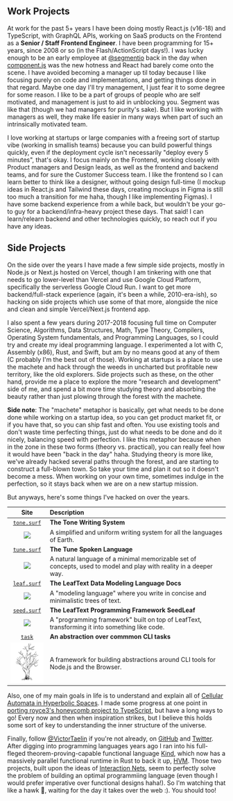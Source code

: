 
## Work Projects

At work for the past 5+ years I have been doing mostly React.js (v16-18) and TypeScript, with GraphQL APIs, working on SaaS products on the Frontend as a **Senior / Staff Frontend Engineer**. I have been programming for 15+ years, since 2008 or so (in the Flash/ActionScript days!). I was lucky enough to be an early employee at [@segmentio](https://github.com/segmentio) back in the day when [component.js](https://github.com/componentjs/component) was the new hotness and React had barely come onto the scene. I have avoided becoming a manager up til today because I like focusing purely on code and implementations, and getting things done in that regard. Maybe one day I'll try management, I just fear it to some degree for some reason. I like to be a part of groups of people who are self motivated, and management is just to aid in unblocking you. Segment was like that (though we had managers for purity's sake). But I like working with managers as well, they make life easier in many ways when part of such an intrinsically motivated team.

I love working at startups or large companies with a freeing sort of startup vibe (working in smallish teams) because you can build powerful things quickly, even if the deployment cycle isn't necessarily "deploy every 5 minutes", that's okay. I focus mainly on the Frontend, working closely with Product managers and Design leads, as well as the frontend and backend teams, and for sure the Customer Success team. I like the frontend so I can learn better to think like a designer, without going design full-time (I mockup ideas in React.js and Tailwind these days, creating mockups in Figma is still too much a transition for me haha, though I like implementing Figmas). I have some backend experience from a while back, but wouldn't be your go-to guy for a backend/infra-heavy project these days. That said! I can learn/relearn backend and other technologies quickly, so reach out if you have any ideas.

## Side Projects

On the side over the years I have made a few simple side projects, mostly in Node.js or Next.js hosted on Vercel, though I am tinkering with one that needs to go lower-level than Vercel and use Google Cloud Platform, specifically the serverless Google Cloud Run. I want to get more backend/full-stack experience (again, it's been a while, 2010-era-ish), so hacking on side projects which use some of that more, alongside the nice and clean and simple Vercel/Next.js frontend app.

I also spent a few years during 2017-2018 focusing full time on Computer Science, Algorithms, Data Structures, Math, Type Theory, Compilers, Operating System fundamentals, and Programming Languages, so I could try and create my ideal programming language. I experimented a lot with C, Assembly (x86), Rust, and Swift, but am by no means good at any of them (C probably I'm the best out of those). Working at startups is a place to use the machete and hack through the weeds in uncharted but profitable new territory, like the old explorers. Side projects such as these, on the other hand, provide me a place to explore the more "research and development" side of me, and spend a bit more time studying theory and absorbing the beauty rather than just plowing through the forest with the machete.

**Side note**: The "machete" metaphor is basically, get what needs to be done done while working on a startup idea, so you can get product market fit, or if you have that, so you can ship fast and often. You use existing tools and don't waste time perfecting things, just do what needs to be done and do it nicely, balancing speed with perfection. I like this metaphor because when in the zone in these two forms (theory vs. practical), you can really feel how it would have been "back in the day" haha. Studying theory is more like, we've already hacked several paths through the forest, and are starting to construct a full-blown town. So take your time and plan it out so it doesn't become a mess. When working on your own time, sometimes indulge in the perfection, so it stays back when we are on a new startup mission.

But anyways, here's some things I've hacked on over the years.


|                                                              Site                                                              | Description                                                                                                              |
| :----------------------------------------------------------------------------------------------------------------------------: | :---------------------------------------------------------------------------------------------------------------- |
|                                                [`tone.surf`](https://tone.surf)                                                | **The Tone Writing System**                                                                                       |
|  <a href="https://tone.surf"><img src='https://github.com/termsurf/.github/blob/make/view/owl.svg?raw=true' height="92"></a>   | A simplified and uniform writing system for all the languages of Earth.                                           |
|                                                [`tune.surf`](https://tune.surf)                                                | **The Tune Spoken Language**                                                                                      |
|   <a href="https://tune.surf"><img src='https://github.com/termsurf/tune/blob/make/view/bird.svg?raw=true' height="92"></a>    | A natural language of a minimal memorizable set of concepts, used to model and play with reality in a deeper way. |
|                                                [`leaf.surf`](https://leaf.surf)                                                | **The LeafText Data Modeling Language Docs**                                                                      |
|   <a href="https://leaf.surf"><img src='https://github.com/termsurf/leaf/blob/make/view/link.svg?raw=true' height="92"></a>    | A "modeling language" where you write in concise and minimalistic trees of text.                                  |
|                                                [`seed.surf`](https://seed.surf)                                                | **The LeafText Programming Framework SeedLeaf**                                                                   |
| <a href="https://seed.surf"><img src='https://github.com/termsurf/seed.leaf/blob/make/view/base.svg?raw=true' height="92"></a> | A "programming framework" built on top of LeafText, transforming it into something like code.                     |
|                                                [`task`](https://github.com/termsurf/task)                                                | **An abstraction over commmon CLI tasks**                                                                   |
| <a href="https://github.com/termsurf/task"><img src='https://github.com/termsurf/tree.leaf/blob/make/view/tree.gif?raw=true' height="92"></a> | A framework for building abstractions around CLI tools for Node.js and the Browser.                     |

Also, one of my main goals in life is to understand and explain all of <a href="https://www.amazon.com/Cellular-Automata-Hyperbolic-Spaces-Theory/dp/1933153040">Cellular Automata in Hyperbolic Spaces</a>. I made some progress at one point in [porting royce3's honeycomb project to TypeScript](https://github.com/lancejpollard/ht.js), but have a long ways to go! Every now and then when inspiration strikes, but I believe this holds some sort of key to understanding the inner structure of the universe.

Finally, follow [@VictorTaelin](https://twitter.com/VictorTaelin) if you're not already, on [GitHub](https://github.com/VictorTaelin) and [Twitter](https://twitter.com/VictorTaelin). After digging into programming languages years ago I ran into his full-fleged theorem-proving-capable functional language [Kind](https://github.com/HigherOrderCO/Kind), which now has a massively parallel functional runtime in Rust to back it up, [HVM](https://github.com/HigherOrderCO/HVM). Those two projects, built upon the ideas of [Interaction Nets](https://www.semanticscholar.org/paper/Interaction-Combinators-Lafont/6cfe09aa6e5da6ce98077b7a048cb1badd78cc76), seem to perfectly solve the problem of building an optimal programmiing language (even though I would prefer imperative over functional designs haha!). So I'm watching that like a hawk 🦅, waiting for the day it takes over the web :). You should too!
